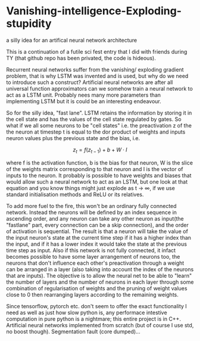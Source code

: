# Vanishing-intelligence-Exploding-stupidity
a silly idea for an artifical neural network architecture

This is a continuation of a futile sci fest entry that I did with friends during TY (that github repo has been privated, the code is hideous).

Recurrent neural networks suffer from the vanishing/ exploding gradient problem, that is why LSTM was invented and is used, but why do we need to introduce such a construct? Artificial neural networks are after all universal function approximators can we somehow train a neural network to act as a LSTM unit. Probably nees many more parameters than implementing LSTM but it is could be an interesting endeavour.

So for the silly idea, "fast lane". LSTM retains the information by storing it in the cell state and has the values of the cell state regulated by gates. So what if we all some neurons to be "cell states" i.e. the preactivation z of the the neuron at timestep t is equal to the dor product of weights and inputs neuron values plus the previous state and the bias,
i.e. 
```math
z_t = f(z_{t-1}) + b + W \cdot I
```
where f is the activation function, b is the bias for that neuron, W is the slice of the weights matrix corresponding to that neuron and I is the vector of inputs to the neuron.
It probably is possible to have weights and biases that would allow such a neural network to act as an LSTM, but one look at that equation and you know things might just explode as t -> ∞, if we use standard initialisation methods and ReLU or its relatives. 

To add more fuel to the fire, this won't be an ordinary fully connected network. Instead the neurons will be defined by an index sequence in ascending order, and any neuron can take any other neuron as input(the "fastlane" part, every connection can be a skip connection), and the order of activation is sequential. The result is that a neuron will take the value of the input neuron's state at the current time step if it has a higher index than the input, and if it has a lower index it would take the state at the previous time step as input. Also if this network is not fully connected, it infact becomes possible to have some layer arrangement of neurons too, the neurons that don't influence each other's preactivation through a weight can be arranged in a layer (also taking into account the index of the neurons that are inputs). The objective is to allow the neural net to be able to "learn" the number of layers and the number of neurons in each layer through some combination of regularisation of weights and the pruning of weight values close to 0 then rearranging layers according to the remaining weights.

Since tensorflow, pytorch etc. don't seem to offer the exact functionality I need as well as just how slow python is, any performace intestive computation in pure python is a nightmare; this entire project is in C++. Artificial neural networks implemented from scratch (but of course I use std, no boost though). Segmentation fault (core dumped)...
